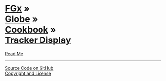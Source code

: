 [FGx](../../../index.html ) &raquo;<br>[Globe]( ../../index.html ) &raquo;<br>[Cookbook]( ../index.html ) &raquo;<br>[Tracker Display]( ./index.html )
===

<p id=rm >
	<a href=JavaScript:displayPage("readme.md",rm); >Read Me</a>
</p>

<!--

<p id=abc >
	<a href=JavaScript:displayPage("../test-folder-abc/readme.md",abc); >test-folder-abc Read Me</a>
</p>

<p id=def >
	<a href=JavaScript:displayPage("../test-folder-def/readme.md",def); >test-folder-def Read Me</a>
</p>

-->

****

[Source Code on GitHub]( https://github.com/fgx/fgx.github.io )  
[Copyright and License]( https://github.com/fgx/fgx.github.io/blob/master/fgx-copyright-notice-and-license.md )